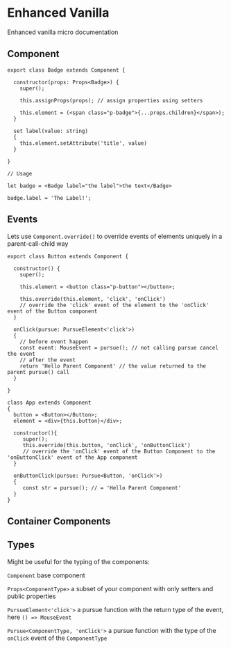 # Enhanced Vanilla
Enhanced vanilla micro documentation

## Component
```tsx
export class Badge extends Component {

  constructor(props: Props<Badge>) {
    super();

    this.assignProps(props); // assign properties using setters
    
    this.element = (<span class="p-badge">{...props.children}</span>);
  }

  set label(value: string)
  {
    this.element.setAttribute('title', value)
  }
  
}

// Usage

let badge = <Badge label="the label">the text</Badge>

badge.label = 'The Label!';
```

## Events

Lets use `Component.override()` to override events of elements uniquely in a parent-call-child way

```tsx
export class Button extends Component {

  constructor() {
    super();

    this.element = <button class="p-button"></button>;
    
    this.override(this.element, 'click', 'onClick') 
    // override the 'click' event of the element to the 'onClick' event of the Button component
  }

  onClick(pursue: PursueElement<'click'>)
  {
    // before event happen
    const event: MouseEvent = pursue(); // not calling pursue cancel the event
    // after the event
    return 'Hello Parent Component' // the value returned to the parent pursue() call
  }
  
}

class App extends Component 
{
  button = <Button></Button>;
  element = <div>{this.button}</div>;
  
  constructor(){
     super();
     this.override(this.button, 'onClick', 'onButtonClick') 
     // override the 'onClick' event of the Button Component to the 'onButtonClick' event of the App component
  }
  
  onButtonClick(pursue: Pursue<Button, 'onClick'>)
  {
     const str = pursue(); // = 'Hello Parent Component'
  }
}
```

## Container Components



## Types

Might be useful for the typing of the components:

`Component` base component

`Props<ComponentType>` a subset of your component with only setters and public properties

`PursueElement<'click'>` a pursue function with the return type of the event, here `() => MouseEvent`

`Pursue<ComponentType, 'onClick'>` a pursue function with the type of the `onClick` event of the `ComponentType`

